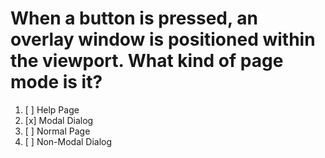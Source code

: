 # When a button is pressed, an overlay window is positioned within the viewport. What kind of page mode is it?

1. [ ] Help Page
1. [x] Modal Dialog
1. [ ] Normal Page
1. [ ] Non-Modal Dialog